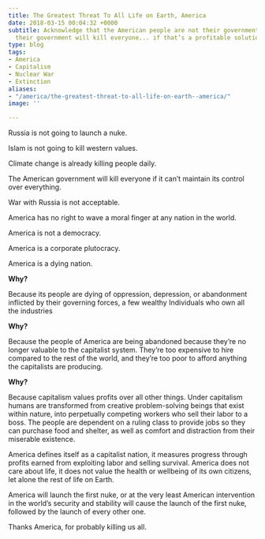 ```yaml
---
title: The Greatest Threat To All Life on Earth, America
date: 2018-03-15 00:04:32 +0000
subtitle: Acknowledge that the American people are not their government, and that
  their government will kill everyone... if that’s a profitable solution.
type: blog
tags:
- America
- Capitalism
- Nuclear War
- Extinction
aliases:
- "/america/the-greatest-threat-to-all-life-on-earth--america/"
image: ''

---
```


Russia is not going to launch a nuke.

Islam is not going to kill western values.

Climate change is already killing people daily.

The American government will kill everyone if it can’t maintain its control over everything.

War with Russia is not acceptable.

America has no right to wave a moral finger at any nation in the world.

America is not a democracy.

America is a corporate plutocracy.

America is a dying nation.

**Why?**

Because its people are dying of oppression, depression, or abandonment inflicted by their governing forces, a few wealthy   Individuals who own all the industries

**Why?**

Because the people of America are being abandoned because they’re no longer valuable to the capitalist system. They’re too expensive to hire compared to the rest of the world, and they’re too poor to afford anything the capitalists are producing.

**Why?**

Because capitalism values profits over all other things. Under capitalism humans are transformed from creative problem-solving beings that exist within nature, into perpetually competing workers who sell their labor to a boss. The people are dependent on a ruling class to provide jobs so they can purchase food and shelter, as well as comfort and distraction from their miserable existence.

America defines itself as a capitalist nation, it measures progress through profits earned from exploiting labor and selling survival. America does not care about life, it does not value the health or wellbeing of its own citizens, let alone the rest of life on Earth.

America will launch the first nuke, or at the very least American intervention in the world’s security and stability will cause the launch of the first nuke, followed by the launch of every other one.

Thanks America, for probably killing us all.
